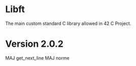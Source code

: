# Libft
The main custom standard C library allowed in 42 C Project.

# Version 2.0.2
MAJ get_next_line
MAJ norme
